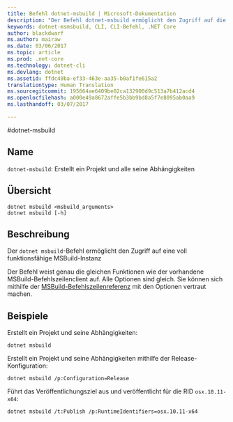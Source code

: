 ```yaml
---
title: Befehl dotnet-msbuild | Microsoft-Dokumentation
description: "Der Befehl dotnet-msbuild ermöglicht den Zugriff auf die MSBuild-Befehlszeile."
keywords: dotnet-msmsbuild, CLI, CLI-Befehl, .NET Core
author: blackdwarf
ms.author: mairaw
ms.date: 03/06/2017
ms.topic: article
ms.prod: .net-core
ms.technology: dotnet-cli
ms.devlang: dotnet
ms.assetid: ffdc40ba-ef33-463e-aa35-b0af1fe615a2
translationtype: Human Translation
ms.sourcegitcommit: 195664ae6409be02ca132900d9c513a7b412acd4
ms.openlocfilehash: a000e49a8672affe5b3bb9bd8a5f7e8095ab0aa9
ms.lasthandoff: 03/07/2017

---
```

#<a name="dotnet-msbuild"></a>dotnet-msbuild

## <a name="name"></a>Name

`dotnet-msbuild`: Erstellt ein Projekt und alle seine Abhängigkeiten

## <a name="synopsis"></a>Übersicht

```
dotnet msbuild <msbuild_arguments>
dotnet msbuild [-h]
```

## <a name="description"></a>Beschreibung

Der `dotnet msbuild`-Befehl ermöglicht den Zugriff auf eine voll funktionsfähige MSBuild-Instanz 

Der Befehl weist genau die gleichen Funktionen wie der vorhandene MSBuild-Befehlszeilenclient auf. Alle Optionen sind gleich. Sie können sich mithilfe der [MSBuild-Befehlszeilenreferenz](https://docs.microsoft.com/visualstudio/msbuild/msbuild-command-line-reference) mit den Optionen vertraut machen. 

## <a name="examples"></a>Beispiele

Erstellt ein Projekt und seine Abhängigkeiten:

`dotnet msbuild`

Erstellt ein Projekt und seine Abhängigkeiten mithilfe der Release-Konfiguration:

`dotnet msbuild /p:Configuration=Release`

Führt das Veröffentlichungsziel aus und veröffentlicht für die RID `osx.10.11-x64`:

`dotnet msbuild /t:Publish /p:RuntimeIdentifiers=osx.10.11-x64`
